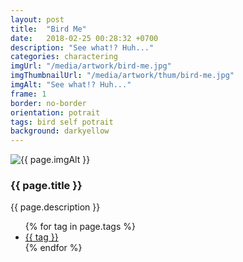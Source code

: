 ```yaml
---
layout: post
title:  "Bird Me"
date:   2018-02-25 00:28:32 +0700
description: "See what!? Huh..."
categories: charactering
imgUrl: "/media/artwork/bird-me.jpg"
imgThumbnailUrl: "/media/artwork/thum/bird-me.jpg"
imgAlt: "See what!? Huh..."
frame: 1
border: no-border
orientation: potrait
tags: bird self potrait
background: darkyellow
---
```

<article class="content">
  <div class="wrapper wrapper-img">
    <img id="c" class="pic {{ if page.frame }} {{ "pic-frame" }} {{ endif }}" src="{{ page.imgUrl | absolute_url }}" alt="{{ page.imgAlt }}" style="background-color: {{ page.background }}" />
  </div>
  <h3 class="title">{{ page.title }}</h3>
  <p class="des">{{ page.description }}</p>
  <ul class="tags">
    {% for tag in page.tags %}
      <li><a href="#">{{ tag }}</a></li>
    {% endfor %}
  </ul>
</article>
